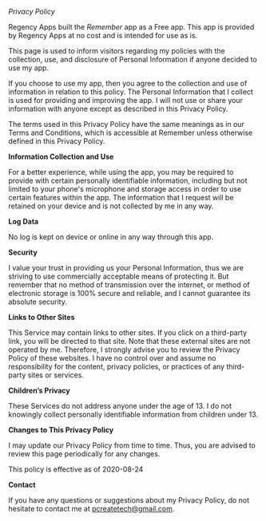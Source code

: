 *Privacy Policy*

Regency Apps built the *Remember* app as a Free app. This app is provided by Regency Apps at no cost and is intended for use as is.

This page is used to inform visitors regarding my policies with the collection, use, and disclosure of Personal Information if anyone decided to use my app.

If you choose to use my app, then you agree to the collection and use of information in relation to this policy. The Personal Information that I collect is used for providing and improving the app. I will not use or share your information with anyone except as described in this Privacy Policy.

The terms used in this Privacy Policy have the same meanings as in our Terms and Conditions, which is accessible at Remember unless otherwise defined in this Privacy Policy.

**Information Collection and Use**

For a better experience, while using the app, you may be required to provide with certain personally identifiable information, including but not limited to your phone's microphone and storage access in order to use certain features within the app. The information that I request will be retained on your device and is not collected by me in any way.

**Log Data**

No log is kept on device or online in any way through this app. 

**Security**

I value your trust in providing us your Personal Information, thus we are striving to use commercially acceptable means of protecting it. But remember that no method of transmission over the internet, or method of electronic storage is 100% secure and reliable, and I cannot guarantee its absolute security.

**Links to Other Sites**

This Service may contain links to other sites. If you click on a third-party link, you will be directed to that site. Note that these external sites are not operated by me. Therefore, I strongly advise you to review the Privacy Policy of these websites. I have no control over and assume no responsibility for the content, privacy policies, or practices of any third-party sites or services.

**Children’s Privacy**

These Services do not address anyone under the age of 13. I do not knowingly collect personally identifiable information from children under 13. 

**Changes to This Privacy Policy**

I may update our Privacy Policy from time to time. Thus, you are advised to review this page periodically for any changes.

This policy is effective as of 2020-08-24

**Contact**

If you have any questions or suggestions about my Privacy Policy, do not hesitate to contact me at pcreatetech@gmail.com.

